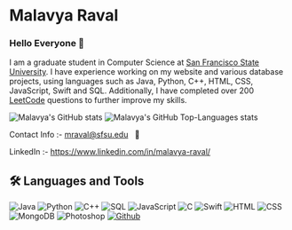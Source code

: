 # Malavya Raval

### Hello Everyone 👋
I am a graduate student in Computer Science at [San Francisco State University](https://www.sfsu.edu/index.html). I have experience working on my website and various database projects, using languages such as Java, Python, C++, HTML, CSS, JavaScript, Swift and SQL. Additionally, I have completed over 200 [LeetCode](https://leetcode.com/Malavya/) questions to further improve my skills.

![Malavya's GitHub stats](https://github-readme-stats.vercel.app/api?username=MalavyaRaval&show_icons=true&theme=dark&hide_border=true)
![Malavya's GitHub Top-Languages stats](https://github-readme-stats.vercel.app/api/top-langs/?username=MalavyaRaval&hide_border=true&theme=dark)

Contact Info :- mraval@sfsu.edu  &nbsp;&nbsp;:email:

LinkedIn :- https://www.linkedin.com/in/malavya-raval/

<!--
[![Malavya's wakatime stats](https://github-readme-stats.vercel.app/api/wakatime?username=MalavyaRaval)](https://github.com/MalavyaRaval/github-readme-stats)
-->



## 🛠 Languages and Tools

![Java](https://img.shields.io/badge/-Java-000?&logo=Java)
![Python](https://img.shields.io/badge/-Python-000?&logo=python)
![C++](https://img.shields.io/badge/-C++-000?&logo=c%2b%2b&logoColor=00599C)
![SQL](https://img.shields.io/badge/-SQL-000?&logo=MySQL&logoColor=4479A1)
![JavaScript](https://img.shields.io/badge/-JavaScript-000?&logo=JavaScript&logoColor=ddc508)
![C](https://img.shields.io/badge/-C-000?&logo=C)
![Swift](https://img.shields.io/badge/-Swift-000?&logo=swift)
![HTML](https://img.shields.io/badge/-HTML-000?logo=html5)
![CSS](https://img.shields.io/badge/-CSS-000?logo=css3)
![MongoDB](https://img.shields.io/badge/-MongoDB-000?logo=mongodb)
![Photoshop](https://img.shields.io/badge/-Photoshop-000?logo=adobe-photoshop)
[![Github](https://img.shields.io/badge/-GitHub-000?logo=github)](https://github.com/MalavyaRaval)




<!--
**MalavyaRaval/MalavyaRaval** is a ✨ _special_ ✨ repository because its `README.md` (this file) appears on your GitHub profile.

Here are some ideas to get you started:

- 🔭 I’m currently working on ...
- 🌱 I’m currently learning ...
- 👯 I’m looking to collaborate on ...
- 🤔 I’m looking for help with ...
- 💬 Ask me about ...
- 📫 How to reach me: ...
- 😄 Pronouns: ...
- ⚡ Fun fact: ...
-->
